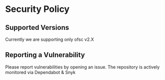 # Security Policy

## Supported Versions

Currently we are supporting only ofsc v2.X

## Reporting a Vulnerability

Please report vulnerabilities by opening an issue. The repository is actively monitored via Dependabot & Snyk
